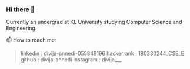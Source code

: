 ### Hi there 👋

Currently an undergrad at KL University studying Computer Science and Engineering.

📫 How to reach me: 
>linkedin   : divija-annedi-055849196
>hackerrank : 180330244_CSE_E
>github     : divija-annedi
>instagram  : divija___


